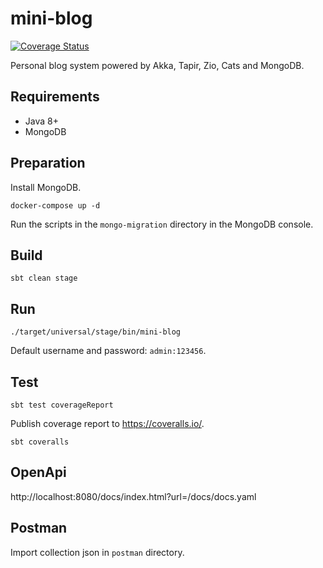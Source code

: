 # mini-blog

[![Coverage Status](https://coveralls.io/repos/github/gcnyin/mini-blog/badge.svg?branch=master)](https://coveralls.io/github/gcnyin/mini-blog?branch=master)

Personal blog system powered by Akka, Tapir, Zio, Cats and MongoDB.

## Requirements

- Java 8+
- MongoDB

## Preparation

Install MongoDB.

```
docker-compose up -d
```

Run the scripts in the `mongo-migration` directory in the MongoDB console.

## Build

```
sbt clean stage
```

## Run

```
./target/universal/stage/bin/mini-blog
```

Default username and password: `admin:123456`.

## Test

```
sbt test coverageReport
```

Publish coverage report to <https://coveralls.io/>.

```
sbt coveralls
```

## OpenApi

http://localhost:8080/docs/index.html?url=/docs/docs.yaml

## Postman

Import collection json in `postman` directory.
